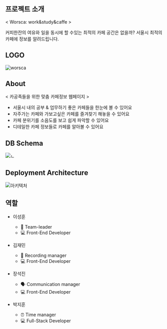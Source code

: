 ## 프로젝트 소개
< Worsca: work&study&caffe >

커피한잔의 여유와 일을 동시에 할 수있는 최적의 카페 공간은 없을까? 서울시 최적의 카페에 정보를 알려드립니다.

## LOGO
![worsca](https://user-images.githubusercontent.com/68473415/131318741-9a24254d-0f70-4e91-8b89-e8ce59c1a0e4.png)


## About

< 카공족들을 위한 맞춤 카페정보 웹페이지 >

- 서울시 내의 공부 & 업무하기 좋은 카페들을 한눈에 볼 수 있어요
- 자주가는 카페와 가보고싶은 카페를 즐겨찾기 해놓을 수 있어요
- 카페 분위기를 소음도를 보고 쉽게 파악할 수 있어요
- 디테일한 카페 정보들로 카페를 알아볼 수 있어요

## DB Schema
![ㄴ](https://user-images.githubusercontent.com/79843401/130583648-b043b561-5199-4db6-be6c-a9ac2c0eaf69.png)

## Deployment Architecture
![아키텍처](https://user-images.githubusercontent.com/68473415/131804454-7645807d-865a-49a9-a592-ebd60b64b7f7.png)

## 역할

- 이성훈
  - 🌟 Team-leader
  - 💻 Front-End Developer

- 김재민
  - 📝 Recording manager
  - 💻 Front-End Developer

- 장석진
  - 🗣 Communication manager
  - 💻 Front-End Developer

- 박지훈
  - ⏰ Time manager
  - 💻 Full-Stack Developer
